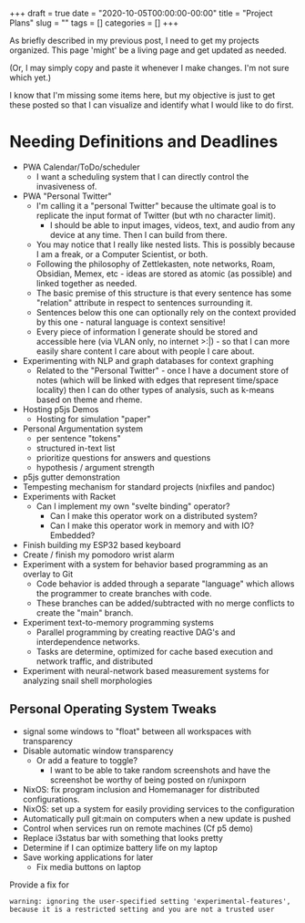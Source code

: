 +++ 
draft = true
date = "2020-10-05T00:00:00-00:00"
title = "Project Plans"
slug = "" 
tags = []
categories = []
+++

As briefly described in my previous post, I need to get my projects organized. This page 'might' be a living page and get updated as needed.

(Or, I may simply copy and paste it whenever I make changes. I'm not sure which yet.)


I know that I'm missing some items here, but my objective is just to get these posted so that I can visualize and identify what I would like to do first.

# Needing Definitions and Deadlines

- PWA Calendar/ToDo/scheduler
  - I want a scheduling system that I can directly control the invasiveness of.
- PWA "Personal Twitter"
  - I'm calling it a "personal Twitter" because the ultimate goal is to replicate the input format of Twitter (but wth no character limit).
    - I should be able to input images, videos, text, and audio from any device at any time. Then I can build from there.
  - You may notice that I really like nested lists. This is possibly because I am a freak, or a Computer Scientist, or both.
  - Following the philosophy of Zettlekasten, note networks, Roam, Obsidian, Memex, etc - ideas are stored as atomic (as possible) and linked together as needed.
  - The basic premise of this structure is that every sentence has some "relation" attribute in respect to sentences surrounding it.
  - Sentences below this one can optionally rely on the context provided by this one - natural language is context sensitive!
  - Every piece of information I generate should be stored and accessible here (via VLAN only, no internet >:|) - so that I can more easily share content I care about with people I care about.
- Experimenting with NLP and graph databases for context graphing
  - Related to the "Personal Twitter" - once I have a document store of notes (which will be linked with edges that represent time/space locality) then I can do other types of analysis, such as k-means based on theme and rheme.
- Hosting p5js Demos
  - Hosting for simulation "paper"
- Personal Argumentation system
  - per sentence "tokens"
  - structured in-text list
  - prioritize questions for answers and questions
  - hypothesis / argument strength
- p5js gutter demonstration
- Tempesting mechanism for standard projects (nixfiles and pandoc)
- Experiments with Racket
  - Can I implement my own "svelte binding" operator?
    - Can I make this operator work on a distributed system?
    - Can I make this operator work in memory and with IO? Embedded?
- Finish building my ESP32 based keyboard
- Create / finish my pomodoro wrist alarm
- Experiment with a system for behavior based programming as an overlay to Git
  - Code behavior is added through a separate "language" which allows the programmer to create branches with code.
  - These branches can be added/subtracted with no merge conflicts to create the "main" branch.
- Experiment text-to-memory programming systems
  - Parallel programming by creating reactive DAG's and interdependence networks.
  - Tasks are determine, optimized for cache based execution and network traffic, and distributed
- Experiment with neural-network based measurement systems for analyzing snail shell morphologies 

## Personal Operating System Tweaks
- signal some windows to "float" between all workspaces with transparency
- Disable automatic window transparency
  - Or add a feature to toggle?
    - I want to be able to take random screenshots and have the screenshot be worthy of being posted on r/unixporn
- NixOS: fix program inclusion and Homemanager for distributed configurations.
- NixOS: set up a system for easily providing services to the configuration
- Automatically pull git:main on computers when a new update is pushed
- Control when services run on remote machines (Cf p5 demo)
- Replace i3status bar with something that looks pretty
- Determine if I can optimize battery life on my laptop
- Save working applications for later
  - Fix media buttons on laptop

Provide a fix for
```
warning: ignoring the user-specified setting 'experimental-features', because it is a restricted setting and you are not a trusted user
```

